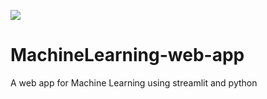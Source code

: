 ![](https://img.shields.io/pypi/pyversions/pandas?logo=%233776AB&style=plastic)

# MachineLearning-web-app
A web app for Machine Learning using streamlit and python

